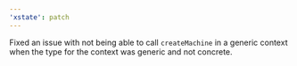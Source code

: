 ```yaml
---
'xstate': patch
---
```


Fixed an issue with not being able to call `createMachine` in a generic context when the type for the context was generic and not concrete.

